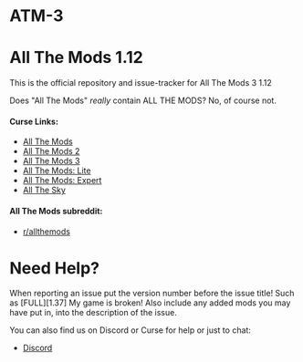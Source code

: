 # ATM-3

All The Mods 1.12
======
This is the official repository and issue-tracker for All The Mods 3 1.12

Does "All The Mods" *really* contain ALL THE MODS? No, of course not.

#### Curse Links: 
+ [All The Mods](https://mods.curse.com/modpacks/minecraft/242462-all-the-mods)  
+ [All The Mods 2](https://mods.curse.com/modpacks/minecraft/253707-all-the-mods-2)  
+ [All The Mods 3](https://mods.curse.com/modpacks/minecraft/269708-all-the-mods-3)  
+ [All The Mods: Lite](https://mods.curse.com/modpacks/minecraft/250625-all-the-mods-lite)  
+ [All The Mods: Expert](https://mods.curse.com/modpacks/minecraft/252034-all-the-mods-expert)  
+ [All The Sky](https://mods.curse.com/modpacks/minecraft/252462-all-the-sky)  

#### All The Mods subreddit:
+ [r/allthemods](https://www.reddit.com/r/allthemods/)  

Need Help?
======
When reporting an issue put the version number before the issue title! Such as [FULL][1.37] My game is broken! Also include any added mods you may have put in, into the description of the issue. 
 
You can also find us on Discord or Curse for help or just to chat:  
+ [Discord](https://discordapp.com/invite/rbSZNDQ)
